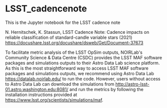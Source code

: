 # LSST_cadencenote

This is the Jupyter notebook for the LSST cadence note

N. Hernitschek, K. Stassun, LSST Cadence Note: Cadence impacts on reliable classification of standard-candle variable stars (2021) https://docushare.lsst.org/docushare/dsweb/Get/Document-37673

To facilitate metric analysis of the LSST OpSim outputs, NOIRLab's Community Science \& Data Centre (CSDC) provides the LSST MAF software packages and simulations outputs to their Astro Data Lab science platform. As this is the most straightforward way to access LSST MAF software packages and simulations outputs, we recommend using Astro Data Lab https://datalab.noirlab.edu/ to run the code.
However, users without access to Astro Data Lab can download the simulations from http://astro-lsst-01.astro.washington.edu:8081/ and run the metrics by following the installation instructions provided at https://www.lsst.org/scientists/simulations/maf.

